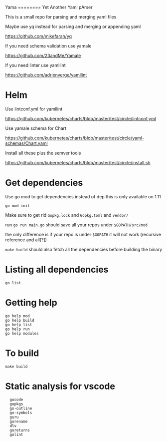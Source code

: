 Yama
======== Yet Another Yaml pArser

This is a small repo for parsing and merging yaml files

Maybe use yq instead for parsing and merging or appending yaml

https://github.com/mikefarah/yq

If you need schema validation use yamale

https://github.com/23andMe/Yamale

If you need linter use yamllint

https://github.com/adrienverge/yamllint


Helm
=========

Use lintconf.yml for yamllint

https://github.com/kubernetes/charts/blob/master/test/circle/lintconf.yml

Use yamale schema for Chart

https://github.com/kubernetes/charts/blob/master/test/circle/yaml-schemas/Chart.yaml

Install all these plus the semver tools

https://github.com/kubernetes/charts/blob/master/test/circle/install.sh

Get dependencies
====================

Use go mod to get dependencies instead of dep this is only available on 1.11
```
go mod init
```

Make sure to get rid `Gopkg.lock` and `Gopkg.toml` and `vendor/`

run `go run main.go` should save all your repos under `$GOPATH/src/mod`

the only difference is if your repo is under `$GOPATH` it will not work
(recursive reference and all[?])

`make build` should also fetch all the dependencies before building the
binary

Listing all dependencies
===========================

```
go list
``` 

Getting help 
===============

```
go help mod
go help build
go help list
go help run
go help modules
```

To build
=============

`make build`

Static analysis for vscode
==========================
```
  gocode
  gopkgs
  go-outline
  go-symbols
  guru
  gorename
  dlv
  goreturns
  golint
```
